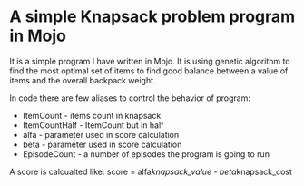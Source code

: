# A simple Knapsack problem program in Mojo

It is a simple program I have written in Mojo. It is using genetic algorithm to find the most optimal set of items to find
good balance between a value of items and the overall backpack weight.

In code there are few aliases to control the behavior of program:

- ItemCount - items count in knapsack
- ItemCountHalf - ItemCount but in half
- alfa - parameter used in score calculation
- beta - parameter used in score calculation
- EpisodeCount - a number of episodes the program is going to run

A score is calcualted like: score = alfa*knapsack_value - beta*knapsack_cost

